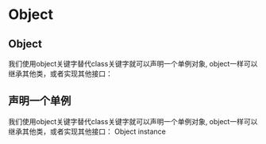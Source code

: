 # Object 

## Object 

我们使用object关键字替代class关键字就可以声明一个单例对象, object一样可以继承其他类，或者实现其他接口：

## 声明一个单例

我们使用object关键字替代class关键字就可以声明一个单例对象, object一样可以继承其他类，或者实现其他接口：
Object instance

